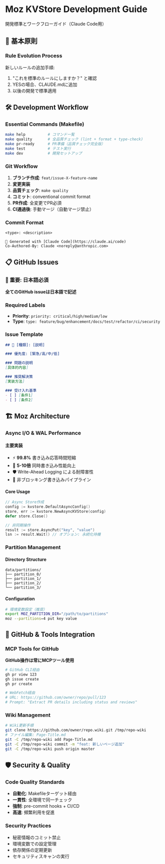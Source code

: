 # Moz KVStore Development Guide

開発標準とワークフローガイド（Claude Code用）

## 🔨 基本原則

### Rule Evolution Process

新しいルールの追加手順:
1. "これを標準のルールにしますか？" と確認
2. YESの場合、CLAUDE.mdに追加
3. 以後の開発で標準適用

## 🛠️ Development Workflow

### Essential Commands (Makefile)

```bash
make help          # コマンド一覧
make quality       # 全品質チェック (lint + format + type-check)  
make pr-ready      # PR準備（品質チェック完全版）
make test          # テスト実行
make dev           # 開発セットアップ
```

### Git Workflow

1. **ブランチ作成**: `feat/issue-X-feature-name`
2. **変更実装**
3. **品質チェック**: `make quality`
4. **コミット**: conventional commit format
5. **PR作成**: 全変更でPR必須
6. **CI通過後**: 手動マージ（自動マージ禁止）

### Commit Format

```
<type>: <description>

🤖 Generated with [Claude Code](https://claude.ai/code)
Co-Authored-By: Claude <noreply@anthropic.com>
```

## 📋 GitHub Issues

### 🔴 重要: 日本語必須

**全てのGitHub issueは日本語で記述**

### Required Labels

- **Priority**: `priority: critical/high/medium/low`
- **Type**: `type: feature/bug/enhancement/docs/test/refactor/ci/security`

### Issue Template

```markdown
## 🎯 [種類]: [説明]

### 優先度: [緊急/高/中/低]

### 問題の説明
[具体的内容]

### 推奨解決策  
[実装方法]

### 受け入れ基準
- [ ] [条件1]
- [ ] [条件2]
```

## 🏗️ Moz Architecture

### Async I/O & WAL Performance

#### 主要実装
- ⚡ **99.8%** 書き込み応答時間短縮
- 🚀 **5-10倍** 同時書き込み性能向上
- 🛡️ Write-Ahead Logging による耐障害性
- 🔄 非ブロッキング書き込みパイプライン

#### Core Usage

```go
// Async Store作成
config := kvstore.DefaultAsyncConfig()
store, err := kvstore.NewAsyncKVStore(config)
defer store.Close()

// 非同期操作
result := store.AsyncPut("key", "value")
lsn := result.Wait() // オプション: 永続化待機
```

### Partition Management

#### Directory Structure
```
data/partitions/
├── partition_0/
├── partition_1/
├── partition_2/
└── partition_3/
```

#### Configuration
```bash
# 環境変数設定（推奨）
export MOZ_PARTITION_DIR="/path/to/partitions"
moz --partitions=4 put key value
```

## 🔧 GitHub & Tools Integration

### MCP Tools for GitHub

**GitHub操作は常にMCPツール使用**

```bash
# GitHub CLI経由
gh pr view 123
gh issue create
gh pr create

# WebFetch経由
# URL: https://github.com/owner/repo/pull/123
# Prompt: "Extract PR details including status and reviews"
```

### Wiki Management

```bash
# Wiki更新手順
git clone https://github.com/owner/repo.wiki.git /tmp/repo-wiki
# ファイル編集: Page-Title.md
git -C /tmp/repo-wiki add Page-Title.md
git -C /tmp/repo-wiki commit -m "feat: 新しいページ追加"
git -C /tmp/repo-wiki push origin master
```

## 🛡️ Security & Quality

### Code Quality Standards

- **自動化**: Makefileターゲット経由
- **一貫性**: 全環境で同一チェック
- **強制**: pre-commit hooks + CI/CD
- **高速**: 頻繁利用を促進

### Security Practices

- 秘密情報のコミット禁止
- 環境変数での設定管理
- 依存関係の定期更新
- セキュリティスキャンの実行
